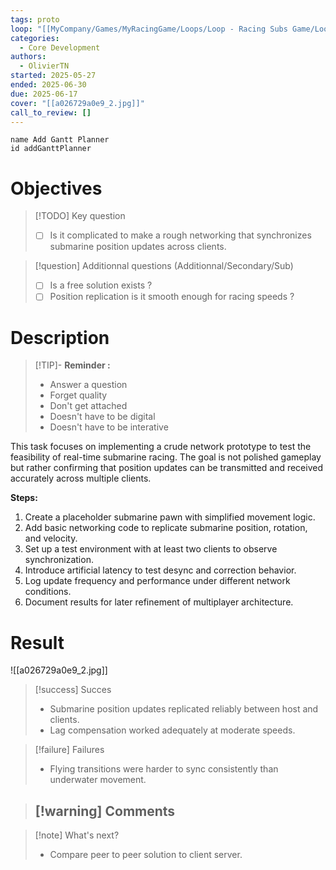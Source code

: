 ```yaml
---
tags: proto
loop: "[[MyCompany/Games/MyRacingGame/Loops/Loop - Racing Subs Game/Loop - Racing Subs Game.md]]"
categories:
  - Core Development
authors:
  - OlivierTN
started: 2025-05-27
ended: 2025-06-30
due: 2025-06-17
cover: "[[a026729a0e9_2.jpg]]"
call_to_review: []
---
```


```button
name Add Gantt Planner
id addGanttPlanner
```
# Objectives

> [!TODO] Key question
> - [ ] Is it complicated to make a rough networking that synchronizes submarine position updates across clients.

> [!question] Additionnal questions (Additionnal/Secondary/Sub)
> - [ ] Is a free solution exists ?
> - [ ] Position replication is it smooth enough for racing speeds ?

# Description

> [!TIP]- **Reminder :** 
> - Answer a question
> - Forget quality
> - Don't get attached
> - Doesn't have to be digital
> - Doesn't have to be interative

This task focuses on implementing a crude network prototype to test the feasibility of real-time submarine racing. The goal is not polished gameplay but rather confirming that position updates can be transmitted and received accurately across multiple clients.

**Steps:**
1. Create a placeholder submarine pawn with simplified movement logic.
2. Add basic networking code to replicate submarine position, rotation, and velocity.
3. Set up a test environment with at least two clients to observe synchronization.
4. Introduce artificial latency to test desync and correction behavior.
5. Log update frequency and performance under different network conditions.
6. Document results for later refinement of multiplayer architecture.

# Result
![[a026729a0e9_2.jpg]]
> [!success] Succes
> - Submarine position updates replicated reliably between host and clients.
> - Lag compensation worked adequately at moderate speeds.

> [!failure] Failures
> - Flying transitions were harder to sync consistently than underwater movement.

> [!warning] Comments
> - 

>[!note] What's next? 
> - Compare peer to peer solution to client server.
>    

